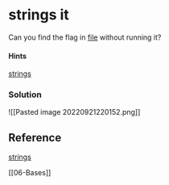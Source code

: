# strings it
Can you find the flag in [file](https://jupiter.challenges.picoctf.org/static/5bd86036f013ac3b9c958499adf3e2e2/strings) without running it?

#### Hints
[strings](https://linux.die.net/man/1/strings)

### Solution
![[Pasted image 20220921220152.png]]

## Reference
[strings](https://linux.die.net/man/1/strings)

[[06-Bases]]